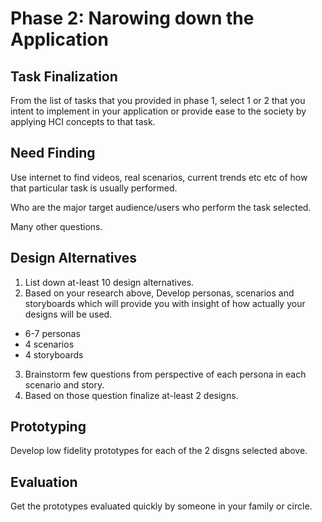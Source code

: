 # Phase 2: Narowing down the Application #

## Task Finalization ##

From the list of tasks that you provided in phase 1, select 1 or 2 that you intent to implement in your application or provide ease to the society by applying HCI concepts to that task. 

## Need Finding ##

Use internet to find videos, real scenarios, current trends etc etc of how that particular task is usually performed. 

Who are the major target audience/users who perform the task selected. 

Many other questions. 

## Design Alternatives ##

1) List down at-least 10 design alternatives.
2) Based on your research above, Develop personas, scenarios and storyboards which will provide you with insight of how actually your designs will be used.
- 6-7 personas
- 4 scenarios
- 4 storyboards
3) Brainstorm few questions from perspective of each persona in each scenario and story.  
4) Based on those question finalize at-least 2 designs.

## Prototyping ##
Develop low fidelity prototypes for each of the 2 disgns selected above. 


## Evaluation ##
Get the prototypes evaluated quickly by someone in your family or circle.  
